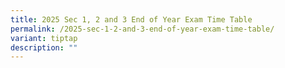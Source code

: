 ```yaml
---
title: 2025 Sec 1, 2 and 3 End of Year Exam Time Table
permalink: /2025-sec-1-2-and-3-end-of-year-exam-time-table/
variant: tiptap
description: ""
---
```

<p></p>